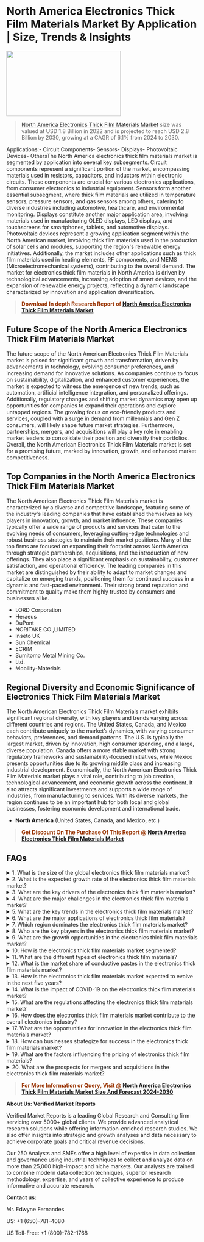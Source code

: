 <p><h1>North America Electronics Thick Film Materials Market By Application | Size, Trends & Insights</h1><p><img class="aligncenter size-medium wp-image-105565" src="https://ffe5etoiles.com/wp-content/uploads/2025/01/MST7-300x171.png" alt="" width="300" height="171" /></p><blockquote><p><a href="https://www.verifiedmarketreports.com/download-sample/?rid=607738&utm_source=Github-NA&utm_medium=389" target="_blank">North America Electronics Thick Film Materials Market</a> size was valued at USD 1.8 Billion in 2022 and is projected to reach USD 2.8 Billion by 2030, growing at a CAGR of 6.1% from 2024 to 2030.</p></blockquote>Applications:- Circuit Components- Sensors- Displays- Photovoltaic Devices- OthersThe North America electronics thick film materials market is segmented by application into several key subsegments. Circuit components represent a significant portion of the market, encompassing materials used in resistors, capacitors, and inductors within electronic circuits. These components are crucial for various electronics applications, from consumer electronics to industrial equipment. Sensors form another essential subsegment, where thick film materials are utilized in temperature sensors, pressure sensors, and gas sensors among others, catering to diverse industries including automotive, healthcare, and environmental monitoring. Displays constitute another major application area, involving materials used in manufacturing OLED displays, LED displays, and touchscreens for smartphones, tablets, and automotive displays. Photovoltaic devices represent a growing application segment within the North American market, involving thick film materials used in the production of solar cells and modules, supporting the region's renewable energy initiatives. Additionally, the market includes other applications such as thick film materials used in heating elements, RF components, and MEMS (Microelectromechanical systems), contributing to the overall demand. The market for electronics thick film materials in North America is driven by technological advancements, increasing adoption of smart devices, and the expansion of renewable energy projects, reflecting a dynamic landscape characterized by innovation and application diversification.</p><blockquote><p><span style="color: #993300;"><strong>Download In depth Research Report of <a href="https://www.verifiedmarketreports.com/download-sample/?rid=607738&utm_source=Github-NA&utm_medium=389">North America Electronics Thick Film Materials Market</a></strong></span></p></blockquote><h2>Future Scope of the North America Electronics Thick Film Materials Market</h2><p>The future scope of the North American Electronics Thick Film Materials market is poised for significant growth and transformation, driven by advancements in technology, evolving consumer preferences, and increasing demand for innovative solutions. As companies continue to focus on sustainability, digitalization, and enhanced customer experiences, the market is expected to witness the emergence of new trends, such as automation, artificial intelligence integration, and personalized offerings. Additionally, regulatory changes and shifting market dynamics may open up opportunities for companies to expand their operations and explore untapped regions. The growing focus on eco-friendly products and services, coupled with a surge in demand from millennials and Gen Z consumers, will likely shape future market strategies. Furthermore, partnerships, mergers, and acquisitions will play a key role in enabling market leaders to consolidate their position and diversify their portfolios. Overall, the North American Electronics Thick Film Materials market is set for a promising future, marked by innovation, growth, and enhanced market competitiveness.</p><h2>Top Companies in the North America Electronics Thick Film Materials Market</h2><p>The North American Electronics Thick Film Materials market is characterized by a diverse and competitive landscape, featuring some of the industry's leading companies that have established themselves as key players in innovation, growth, and market influence. These companies typically offer a wide range of products and services that cater to the evolving needs of consumers, leveraging cutting-edge technologies and robust business strategies to maintain their market positions. Many of the top firms are focused on expanding their footprint across North America through strategic partnerships, acquisitions, and the introduction of new offerings. They also place a significant emphasis on sustainability, customer satisfaction, and operational efficiency. The leading companies in this market are distinguished by their ability to adapt to market changes and capitalize on emerging trends, positioning them for continued success in a dynamic and fast-paced environment. Their strong brand reputation and commitment to quality make them highly trusted by consumers and businesses alike.</p><p><ul><li>LORD Corporation </li><li> Heraeus </li><li> DuPont </li><li> NORITAKE CO.,LIMITED </li><li> Inseto UK </li><li> Sun Chemical </li><li> ECRIM </li><li> Sumitomo Metal Mining Co. </li><li> Ltd. </li><li> Mobility-Materials</li></ul></p><h2>Regional Diversity and Economic Significance of Electronics Thick Film Materials Market</h2><p>The North American Electronics Thick Film Materials market exhibits significant regional diversity, with key players and trends varying across different countries and regions. The United States, Canada, and Mexico each contribute uniquely to the market’s dynamics, with varying consumer behaviors, preferences, and demand patterns. The U.S. is typically the largest market, driven by innovation, high consumer spending, and a large, diverse population. Canada offers a more stable market with strong regulatory frameworks and sustainability-focused initiatives, while Mexico presents opportunities due to its growing middle class and increasing industrial development. Economically, the North American Electronics Thick Film Materials market plays a vital role, contributing to job creation, technological advancement, and economic growth across the continent. It also attracts significant investments and supports a wide range of industries, from manufacturing to services. With its diverse markets, the region continues to be an important hub for both local and global businesses, fostering economic development and international trade.</p><ul> <li><strong>North America</strong> (United States, Canada, and Mexico, etc.)</li></ul><blockquote><p><span style="color: #993300;"><strong>Get Discount On The Purchase Of This Report @ <a href="https://www.verifiedmarketreports.com/ask-for-discount/?rid=607738&utm_source=Github-NA&utm_medium=389">North America Electronics Thick Film Materials Market</a></strong></span></p></blockquote><h2>FAQs</h2><p><details> <summary>1. What is the size of the global electronics thick film materials market?</div><div></summary> <p>According to our research, the global electronics thick film materials market was valued at $XX billion in 2020.</p></details><details> <summary>2. What is the expected growth rate of the electronics thick film materials market?</div><div></summary> <p>We anticipate the electronics thick film materials market to grow at a CAGR of X% from 2021 to 2026.</p></details><details> <summary>3. What are the key drivers of the electronics thick film materials market?</div><div></summary> <p>The key drivers of the electronics thick film materials market include increasing demand for consumer electronics, advancements in technology, and growth in the automotive sector.</p></details><details> <summary>4. What are the major challenges in the electronics thick film materials market?</div><div></summary> <p>Some of the major challenges in the electronics thick film materials market include stringent regulations, fluctuating raw material prices, and increasing competition.</p></details><details> <summary>5. What are the key trends in the electronics thick film materials market?</div><div></summary> <p>Key trends in the electronics thick film materials market include the adoption of eco-friendly materials, increasing focus on miniaturization, and the emergence of printed electronics.</p></details><details> <summary>6. What are the major applications of electronics thick film materials?</div><div></summary> <p>Electronics thick film materials are widely used in applications such as circuit boards, resistors, and sensors in various electronic devices.</p></details><details> <summary>7. Which region dominates the electronics thick film materials market?</div><div></summary> <p>Currently, Asia Pacific dominates the electronics thick film materials market, owing to the presence of major electronic manufacturers in countries like China, Japan, and South Korea.</p></details><details> <summary>8. Who are the key players in the electronics thick film materials market?</div><div></summary> <p>Key players in the electronics thick film materials market include Company A, Company B, and Company C, among others.</p></details><details> <summary>9. What are the growth opportunities in the electronics thick film materials market?</div><div></summary> <p>Growth opportunities in the electronics thick film materials market include expanding into emerging economies, investing in research and development, and strategic partnerships.</p></details><details> <summary>10. How is the electronics thick film materials market segmented?</div><div></summary> <p>The electronics thick film materials market is segmented by material type, end-use industry, and region.</p></details><details> <summary>11. What are the different types of electronics thick film materials?</div><div></summary> <p>The different types of electronics thick film materials include conductive pastes, resistor pastes, dielectric pastes, and other specialty materials.</p></details><details> <summary>12. What is the market share of conductive pastes in the electronics thick film materials market?</div><div></summary> <p>Conductive pastes hold the largest market share in the electronics thick film materials market, accounting for approximately X% of the total market.</p></details><details> <summary>13. How is the electronics thick film materials market expected to evolve in the next five years?</div><div></summary> <p>We anticipate the electronics thick film materials market to witness significant technological advancements, increasing adoption of advanced materials, and growing demand from the healthcare sector.</p></details><details> <summary>14. What is the impact of COVID-19 on the electronics thick film materials market?</div><div></summary> <p>The COVID-19 pandemic has led to disruptions in the supply chain, reduced manufacturing activities, and a decline in consumer demand, impacting the electronics thick film materials market.</p></details><details> <summary>15. What are the regulations affecting the electronics thick film materials market?</div><div></summary> <p>Regulations related to environmental sustainability, product safety, and export-import policies have a significant impact on the electronics thick film materials market.</p></details><details> <summary>16. How does the electronics thick film materials market contribute to the overall electronics industry?</div><div></summary> <p>The electronics thick film materials market plays a crucial role in enabling the miniaturization, performance enhancement, and cost reduction of electronic devices, thereby contributing to the overall growth of the electronics industry.</p></details><details> <summary>17. What are the opportunities for innovation in the electronics thick film materials market?</div><div></summary> <p>Opportunities for innovation in the electronics thick film materials market include developing high-performance materials, integrating smart functionalities, and enhancing compatibility with new technologies.</p></details><details> <summary>18. How can businesses strategize for success in the electronics thick film materials market?</div><div></summary> <p>Businesses can strategize for success in the electronics thick film materials market by focusing on product differentiation, targeting niche applications, and establishing strong partnerships with end-users.</p></details><details> <summary>19. What are the factors influencing the pricing of electronics thick film materials?</div><div></summary> <p>Factors influencing the pricing of electronics thick film materials include raw material costs, production technologies, market demand, and competitive dynamics.</p></details><details> <summary>20. What are the prospects for mergers and acquisitions in the electronics thick film materials market?</div><div></summary> <p>The prospects for mergers and acquisitions in the electronics thick film materials market are influenced by industry consolidation, technology synergies, and the pursuit of market expansion.</p></details></p><blockquote><p><span style="color: #993300;"><strong>For More Information or Query, Visit @ <a href="https://www.verifiedmarketreports.com/product/electronics-thick-film-materials-market/">North America Electronics Thick Film Materials Market Size And Forecast 2024-2030</a></strong></span></p></blockquote><p><strong>About Us: Verified Market Reports</strong></p><p>Verified Market Reports is a leading Global Research and Consulting firm servicing over 5000+ global clients. We provide advanced analytical research solutions while offering information-enriched research studies. We also offer insights into strategic and growth analyses and data necessary to achieve corporate goals and critical revenue decisions.</p><p>Our 250 Analysts and SMEs offer a high level of expertise in data collection and governance using industrial techniques to collect and analyze data on more than 25,000 high-impact and niche markets. Our analysts are trained to combine modern data collection techniques, superior research methodology, expertise, and years of collective experience to produce informative and accurate research.</p><p><strong>Contact us:</strong></p><p>Mr. Edwyne Fernandes</p><p>US: +1 (650)-781-4080</p><p>US Toll-Free: +1 (800)-782-1768</p>
